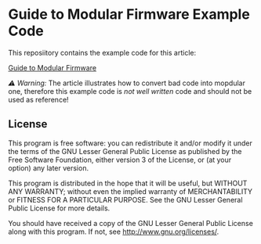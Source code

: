 # Guide to Modular Firmware Example Code

This reposiitory contains the example code for this article:

[Guide to Modular Firmware](https://luckyresistor.me/2019/07/14/guide-to-modular-firmware/)

*⚠️ Warning:* The article illustrates how to convert bad code into mopdular one, therefore this example code
is _not well written_ code and should not be used as reference!

## License

This program is free software: you can redistribute it and/or modify it under the terms of the GNU Lesser General Public License as published by the Free Software Foundation, either version 3 of the License, or (at your option) any later version.

This program is distributed in the hope that it will be useful, but WITHOUT ANY WARRANTY; without even the implied warranty of MERCHANTABILITY or FITNESS FOR A PARTICULAR PURPOSE. See the GNU Lesser General Public License for more details.

You should have received a copy of the GNU Lesser General Public License along with this program. If not, see http://www.gnu.org/licenses/.
